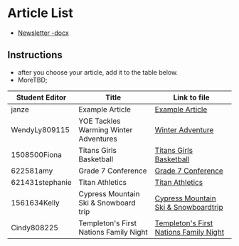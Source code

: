# Article List
- [Newsletter -docx]()

## Instructions
- after you choose your article, add it to the table below.
- MoreTBD; 

Student Editor | Title | Link to file
--- | --- | ---
janze | Example Article | [Example Article](example.md)
WendyLy809115 | YOE Tackles Warming Winter Adventures|[Winter Adventure](WinterAdventure.md)
1508500Fiona | Titans Girls Basketball | [Titans Girls Basketball](Titansgirlsbasketball.md)
622581amy | Grade 7 Conference | [Grade 7 Conference](Grade7Conference.md)
621431stephanie | Titan Athletics | [Titan Athletics](TitanAthletics.md)
1561634Kelly | Cypress Mountain Ski & Snowboard trip | [Cypress Mountain Ski & Snowboardtrip](CypressMountainSki&Snowboardtrip.md)
Cindy808225 | Templeton's First Nations Family Night | [Templeton's First Nations Family Night](Templetonsfirstnationsfamilynight.md)
